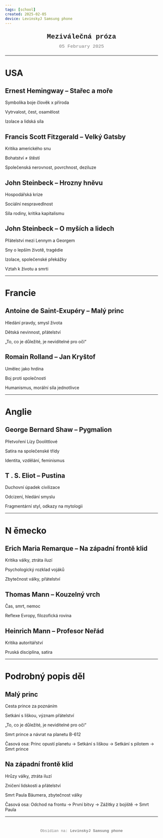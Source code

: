 ```yaml
---
tags: [school]
created: 2025-02-05
device: LevinskyJ Samsung phone
---
```

<div style="text-align: center; font-size: 1.6em; font-weight: bold; padding: 10px 0; font-family: Courier New">
  Meziválečná próza 
</div>

<div style="text-align: center; color: gray; font-size: 1.1em; margin-bottom: 20px; font-family: Courier New">  05 February 2025
</div>

---
# USA

## Ernest Hemingway – Stařec a moře

Symbolika boje člověk x příroda

Vytrvalost, čest, osamělost

Izolace a lidská síla


## Francis Scott Fitzgerald – Velký Gatsby

Kritika amerického snu

Bohatství ≠ štěstí

Společenská nerovnost, povrchnost, deziluze


## John Steinbeck – Hrozny hněvu

Hospodářská krize

Sociální nespravedlnost

Síla rodiny, kritika kapitalismu


## John Steinbeck – O myších a lidech

Přátelství mezi Lennym a Georgem

Sny o lepším životě, tragédie

Izolace, společenské překážky

Vztah k životu a smrti




---

# Francie

## Antoine de Saint-Exupéry – Malý princ

Hledání pravdy, smysl života

Dětská nevinnost, přátelství

„To, co je důležité, je neviditelné pro oči“


## Romain Rolland – Jan Kryštof

Umělec jako hrdina

Boj proti společnosti

Humanismus, morální síla jednotlivce




---

# Anglie

## George Bernard Shaw – Pygmalion

Přetvoření Lízy Doolittlové

Satira na společenské třídy

Identita, vzdělání, feminismus


## T . S. Eliot – Pustina

Duchovní úpadek civilizace

Odcizení, hledání smyslu

Fragmentární styl, odkazy na mytologii




---

# N ěmecko

## Erich Maria Remarque – Na západní frontě klid

Kritika války, ztráta iluzí

Psychologický rozklad vojáků

Zbytečnost války, přátelství


## Thomas Mann – Kouzelný vrch

Čas, smrt, nemoc

Reflexe Evropy, filozofická rovina


## Heinrich Mann – Profesor Neřád

Kritika autoritářství

Pruská disciplína, satira




---

# Podrobný popis děl

## Malý princ

Cesta prince za poznáním

Setkání s liškou, význam přátelství

„To, co je důležité, je neviditelné pro oči“

Smrt prince a návrat na planetu B-612

Časová osa: Princ opustí planetu → Setkání s liškou → Setkání s pilotem → Smrt prince


## Na západní frontě klid

Hrůzy války, ztráta iluzí

Zničení lidskosti a přátelství

Smrt Paula Bäumera, zbytečnost války

Časová osa: Odchod na frontu → První bitvy → Zážitky z bojiště → Smrt Paula

---

<div style="text-align: center; color: gray; font-size: 0.9em; margin-top: 40px; font-family: Courier New">
  Obsidian na: <strong>LevinskyJ Samsung phone</strong>
</div>
